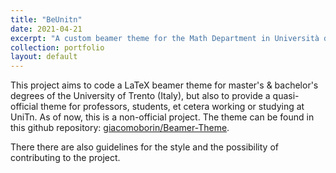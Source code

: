 ```yaml
---
title: "BeUnitn"
date: 2021-04-21
excerpt: "A custom beamer theme for the Math Department in Università di Trento (<i>unofficial</i>)"
collection: portfolio
layout: default
---
```


This project aims to code a LaTeX beamer theme for master's & bachelor's degrees of the University of Trento (Italy), but also to provide a quasi-official theme for professors, students, et cetera working or studying at UniTn. As of now, this is a non-official project. The theme can be found in this github repository: <a href="https://github.com/giacomoborin/Beamer-Theme">giacomoborin/Beamer-Theme</a>.  

There there are also guidelines for the style and the possibility of contributing to the project. 

